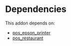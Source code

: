 # Dependencies

This addon depends on:

- [pos_epson_printer](https://github.com/bringout/oca-ocb-pos/tree/0b5a375f28b7fd705dce67a975081b11a8ec8983/odoo-bringout-oca-ocb-pos_epson_printer)
- [pos_restaurant](https://github.com/bringout/oca-ocb-pos/tree/0b5a375f28b7fd705dce67a975081b11a8ec8983/odoo-bringout-oca-ocb-pos_restaurant)
